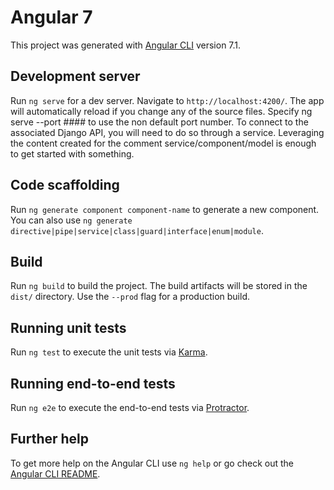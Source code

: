 # Angular 7

This project was generated with [Angular CLI](https://github.com/angular/angular-cli) version 7.1.

## Development server

Run `ng serve` for a dev server. Navigate to `http://localhost:4200/`. The app will automatically reload if you change any of the source files.
Specify ng serve --port #### to use the non default port number.
To connect to the associated Django API, you will need to do so through a service.
Leveraging the content created for the comment service/component/model is enough to get started with something.

## Code scaffolding

Run `ng generate component component-name` to generate a new component. You can also use `ng generate directive|pipe|service|class|guard|interface|enum|module`.

## Build

Run `ng build` to build the project. The build artifacts will be stored in the `dist/` directory. Use the `--prod` flag for a production build.

## Running unit tests

Run `ng test` to execute the unit tests via [Karma](https://karma-runner.github.io).

## Running end-to-end tests

Run `ng e2e` to execute the end-to-end tests via [Protractor](http://www.protractortest.org/).

## Further help

To get more help on the Angular CLI use `ng help` or go check out the [Angular CLI README](https://github.com/angular/angular-cli/blob/master/README.md).

